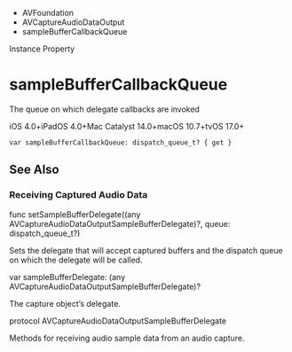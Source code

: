 

- AVFoundation
- AVCaptureAudioDataOutput
-  sampleBufferCallbackQueue 

Instance Property

# sampleBufferCallbackQueue

The queue on which delegate callbacks are invoked

iOS 4.0+iPadOS 4.0+Mac Catalyst 14.0+macOS 10.7+tvOS 17.0+

``` source
var sampleBufferCallbackQueue: dispatch_queue_t? { get }
```

## See Also

### Receiving Captured Audio Data

func setSampleBufferDelegate((any AVCaptureAudioDataOutputSampleBufferDelegate)?, queue: dispatch_queue_t?)

Sets the delegate that will accept captured buffers and the dispatch queue on which the delegate will be called.

var sampleBufferDelegate: (any AVCaptureAudioDataOutputSampleBufferDelegate)?

The capture object’s delegate.

protocol AVCaptureAudioDataOutputSampleBufferDelegate

Methods for receiving audio sample data from an audio capture.

